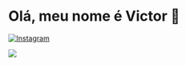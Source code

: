 # Olá, meu nome é Victor 👋

[![Instagram](https://img.shields.io/badge/Instagram-%23E4405F.svg?style=for-the-badge&logo=Instagram&logoColor=white)](instagram.com/rooncoleta) 

<picture>
  <source
    srcset="https://github-readme-stats.vercel.app/api?username=roncoletaa&show_icons=true&theme=dark"
    media="(prefers-color-scheme: dark)"
  />
  <source
    srcset="https://github-readme-stats.vercel.app/api?username=roncoleta&show_icons=true"
    media="(prefers-color-scheme: light), (prefers-color-scheme: no-preference)"
  />
  <img src="https://github-readme-stats.vercel.app/api?username=roncoleta&show_icons=true" />
</picture>
